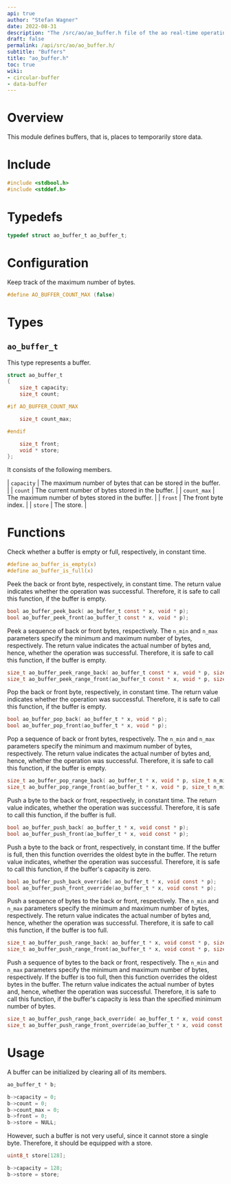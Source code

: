 ```yaml
---
api: true
author: "Stefan Wagner"
date: 2022-08-31
description: "The /src/ao/ao_buffer.h file of the ao real-time operating system."
draft: false
permalink: /api/src/ao/ao_buffer.h/
subtitle: "Buffers"
title: "ao_buffer.h"
toc: true
wiki:
- circular-buffer
- data-buffer
---
```


# Overview

This module defines buffers, that is, places to temporarily store data.

# Include

```c
#include <stdbool.h>
#include <stddef.h>
```

# Typedefs

```c
typedef struct ao_buffer_t ao_buffer_t;
```

# Configuration

Keep track of the maximum number of bytes.

```c
#define AO_BUFFER_COUNT_MAX (false)
```

# Types

## `ao_buffer_t`

This type represents a buffer.

```c
struct ao_buffer_t
{
    size_t capacity;
    size_t count;

#if AO_BUFFER_COUNT_MAX

    size_t count_max;

#endif

    size_t front;
    void * store;
};
```

It consists of the following members.

| `capacity` | The maximum number of bytes that can be stored in the buffer. |
| `count` | The current number of bytes stored in the buffer. |
| `count_max` | The maximum number of bytes stored in the buffer. |
| `front` | The front byte index. |
| `store` | The store. |

# Functions

Check whether a buffer is empty or full, respectively, in constant time.

```c
#define ao_buffer_is_empty(x)
#define ao_buffer_is_full(x)
```

Peek the back or front byte, respectively, in constant time. The return value indicates whether the operation was successful. Therefore, it is safe to call this function, if the buffer is empty.

```c
bool ao_buffer_peek_back( ao_buffer_t const * x, void * p);
bool ao_buffer_peek_front(ao_buffer_t const * x, void * p);
```

Peek a sequence of back or front bytes, respectively. The `n_min` and `n_max` parameters specify the minimum and maximum number of bytes, respectively. The return value indicates the actual number of bytes and, hence, whether the operation was successful. Therefore, it is safe to call this function, if the buffer is empty.

```c
size_t ao_buffer_peek_range_back( ao_buffer_t const * x, void * p, size_t n_min, size_t n_max);
size_t ao_buffer_peek_range_front(ao_buffer_t const * x, void * p, size_t n_min, size_t n_max);
```

Pop the back or front byte, respectively, in constant time. The return value indicates whether the operation was successful. Therefore, it is safe to call this function, if the buffer is empty.

```c
bool ao_buffer_pop_back( ao_buffer_t * x, void * p);
bool ao_buffer_pop_front(ao_buffer_t * x, void * p);
```

Pop a sequence of back or front bytes, respectively. The `n_min` and `n_max` parameters specify the minimum and maximum number of bytes, respectively. The return value indicates the actual number of bytes and, hence, whether the operation was successful. Therefore, it is safe to call this function, if the buffer is empty.

```c
size_t ao_buffer_pop_range_back( ao_buffer_t * x, void * p, size_t n_min, size_t n_max);
size_t ao_buffer_pop_range_front(ao_buffer_t * x, void * p, size_t n_min, size_t n_max);
```

Push a byte to the back or front, respectively, in constant time. The return value indicates, whether the operation was successful. Therefore, it is safe to call this function, if the buffer is full.

```c
bool ao_buffer_push_back( ao_buffer_t * x, void const * p);
bool ao_buffer_push_front(ao_buffer_t * x, void const * p);
```

Push a byte to the back or front, respectively, in constant time. If the buffer is full, then this function overrides the oldest byte in the buffer. The return value indicates, whether the operation was successful. Therefore, it is safe to call this function, if the buffer's capacity is zero.

```c
bool ao_buffer_push_back_override( ao_buffer_t * x, void const * p);
bool ao_buffer_push_front_override(ao_buffer_t * x, void const * p);
```

Push a sequence of bytes to the back or front, respectively. The `n_min` and `n_max` parameters specify the minimum and maximum number of bytes, respectively. The return value indicates the actual number of bytes and, hence, whether the operation was successful. Therefore, it is safe to call this function, if the buffer is too full.

```c
size_t ao_buffer_push_range_back( ao_buffer_t * x, void const * p, size_t n_min, size_t n_max);
size_t ao_buffer_push_range_front(ao_buffer_t * x, void const * p, size_t n_min, size_t n_max);
```

Push a sequence of bytes to the back or front, respectively. The `n_min` and `n_max` parameters specify the minimum and maximum number of bytes, respectively. If the buffer is too full, then this function overrides the oldest bytes in the buffer. The return value indicates the actual number of bytes and, hence, whether the operation was successful. Therefore, it is safe to call this function, if the buffer's capacity is less than the specified minimum number of bytes.

```c
size_t ao_buffer_push_range_back_override( ao_buffer_t * x, void const * p, size_t n_min, size_t n_max);
size_t ao_buffer_push_range_front_override(ao_buffer_t * x, void const * p, size_t n_min, size_t n_max);
```

# Usage

A buffer can be initialized by clearing all of its members. 

```c
ao_buffer_t * b;
```

```c
b->capacity = 0;
b->count = 0;
b->count_max = 0;
b->front = 0;
b->store = NULL;
```

However, such a buffer is not very useful, since it cannot store a single byte. Therefore, it should be equipped with a store.

```c
uint8_t store[128];
```

```c
b->capacity = 128;
b->store = store;
```
